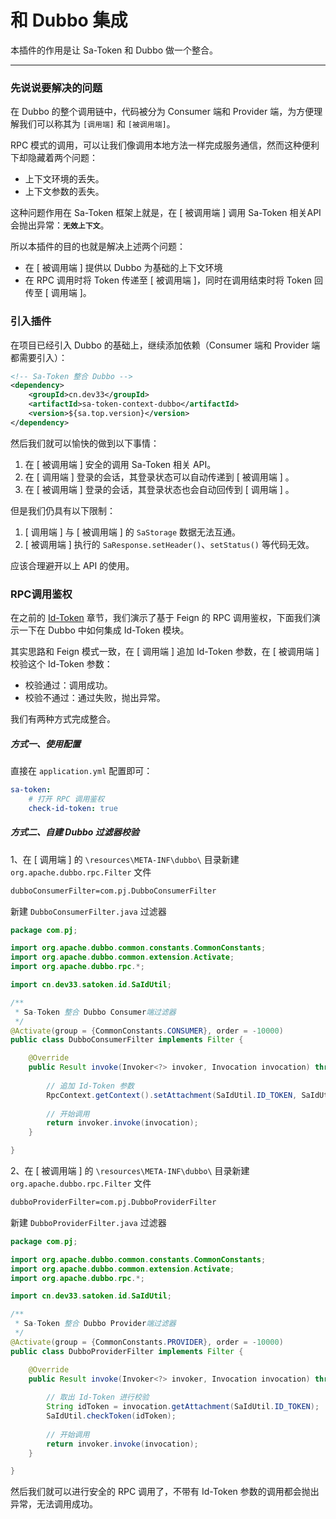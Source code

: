 # 和 Dubbo 集成 

本插件的作用是让 Sa-Token 和 Dubbo 做一个整合。 

--- 

### 先说说要解决的问题 

在 Dubbo 的整个调用链中，代码被分为 Consumer 端和 Provider 端，为方便理解我们可以称其为 `[调用端]` 和 `[被调用端]`。 

RPC 模式的调用，可以让我们像调用本地方法一样完成服务通信，然而这种便利下却隐藏着两个问题：

- 上下文环境的丢失。
- 上下文参数的丢失。 

这种问题作用在 Sa-Token 框架上就是，在 [ 被调用端 ] 调用 Sa-Token 相关API会抛出异常：**`无效上下文`**。

所以本插件的目的也就是解决上述两个问题：

- 在 [ 被调用端 ] 提供以 Dubbo 为基础的上下文环境 
- 在 RPC 调用时将 Token 传递至 [ 被调用端 ]，同时在调用结束时将 Token 回传至 [ 调用端 ]。


### 引入插件 

在项目已经引入 Dubbo 的基础上，继续添加依赖（Consumer 端和 Provider 端都需要引入）：

``` xml
<!-- Sa-Token 整合 Dubbo -->
<dependency>
	<groupId>cn.dev33</groupId>
	<artifactId>sa-token-context-dubbo</artifactId>
	<version>${sa.top.version}</version>
</dependency>
```


然后我们就可以愉快的做到以下事情：

1. 在 [ 被调用端 ] 安全的调用 Sa-Token 相关 API。
2. 在 [ 调用端 ] 登录的会话，其登录状态可以自动传递到 [ 被调用端 ] 。
3. 在 [ 被调用端 ] 登录的会话，其登录状态也会自动回传到 [ 调用端 ] 。

但是我们仍具有以下限制：

1. [ 调用端 ] 与 [ 被调用端 ] 的 `SaStorage` 数据无法互通。
2. [ 被调用端 ] 执行的 `SaResponse.setHeader()`、`setStatus()` 等代码无效。

应该合理避开以上 API 的使用。


### RPC调用鉴权

在之前的 [Id-Token](/micro/id-token) 章节，我们演示了基于 Feign 的 RPC 调用鉴权，下面我们演示一下在 Dubbo 中如何集成 Id-Token 模块。

其实思路和 Feign 模式一致，在 [ 调用端 ] 追加 Id-Token 参数，在 [ 被调用端 ] 校验这个 Id-Token 参数：

- 校验通过：调用成功。
- 校验不通过：通过失败，抛出异常。

我们有两种方式完成整合。

##### 方式一、使用配置

直接在 `application.yml` 配置即可：

``` yml
sa-token: 
	# 打开 RPC 调用鉴权 
	check-id-token: true
```


##### 方式二、自建 Dubbo 过滤器校验

1、在 [ 调用端 ] 的 `\resources\META-INF\dubbo\` 目录新建 `org.apache.dubbo.rpc.Filter` 文件
``` html
dubboConsumerFilter=com.pj.DubboConsumerFilter
```

新建 `DubboConsumerFilter.java` 过滤器

``` java
package com.pj;

import org.apache.dubbo.common.constants.CommonConstants;
import org.apache.dubbo.common.extension.Activate;
import org.apache.dubbo.rpc.*;

import cn.dev33.satoken.id.SaIdUtil;

/**
 * Sa-Token 整合 Dubbo Consumer端过滤器 
 */
@Activate(group = {CommonConstants.CONSUMER}, order = -10000)
public class DubboConsumerFilter implements Filter {

	@Override
	public Result invoke(Invoker<?> invoker, Invocation invocation) throws RpcException {
		
		// 追加 Id-Token 参数 
		RpcContext.getContext().setAttachment(SaIdUtil.ID_TOKEN, SaIdUtil.getToken()); 
		
		// 开始调用
		return invoker.invoke(invocation);
	}

}
```


2、在 [ 被调用端 ] 的 `\resources\META-INF\dubbo\` 目录新建 `org.apache.dubbo.rpc.Filter` 文件
``` html
dubboProviderFilter=com.pj.DubboProviderFilter
```

新建 `DubboProviderFilter.java` 过滤器

``` java
package com.pj;

import org.apache.dubbo.common.constants.CommonConstants;
import org.apache.dubbo.common.extension.Activate;
import org.apache.dubbo.rpc.*;

import cn.dev33.satoken.id.SaIdUtil;

/**
 * Sa-Token 整合 Dubbo Provider端过滤器 
 */
@Activate(group = {CommonConstants.PROVIDER}, order = -10000)
public class DubboProviderFilter implements Filter {

	@Override
	public Result invoke(Invoker<?> invoker, Invocation invocation) throws RpcException {
		
		// 取出 Id-Token 进行校验 
		String idToken = invocation.getAttachment(SaIdUtil.ID_TOKEN);
		SaIdUtil.checkToken(idToken);
		
		// 开始调用
		return invoker.invoke(invocation);
	}

}
```

然后我们就可以进行安全的 RPC 调用了，不带有 Id-Token 参数的调用都会抛出异常，无法调用成功。
